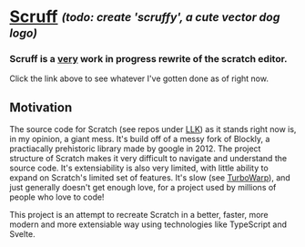 # [Scruff](https://tacodiva.github.io/scruff/) <sub><sup>_(todo: create 'scruffy', a cute vector dog logo)_</sup></sub>


### Scruff is a <ins>very</ins> work in progress rewrite of the scratch editor.
Click the link above to see whatever I've gotten done as of right now. 



## Motivation

The source code for Scratch (see repos under [LLK](https://github.com/LLK)) as it stands right now is, in my opinion, a giant mess. It's build off of
a messy fork of Blockly, a practiacally prehistoric library made by google in 2012. The project structure of Scratch makes it very difficult to navigate
and understand the source code. It's extensiability is also very limited, with little ability to expand on Scratch's limited set of features.
It's slow (see [TurboWarp](https://turbowarp.org)), and just generally doesn't get enough love, for a project used by millions of people who love to code!

This project is an attempt to recreate Scratch in a better, faster, more modern and more extensiable way using technologies like TypeScript and Svelte.
